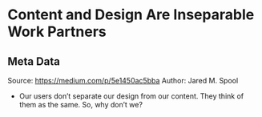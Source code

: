# Content and Design Are Inseparable Work Partners

## Meta Data

Source:  https://medium.com/p/5e1450ac5bba 
Author: Jared M. Spool

- Our users don’t separate our design from our content. They think of them as the same. So, why don’t we?
